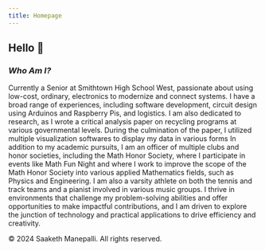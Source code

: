 ```yaml
---
title: Homepage
---
```


## Hello 👋

### _Who Am I?_

Currently a Senior at Smithtown High School West, passionate about using low-cost, ordinary, electronics to modernize and connect systems. I have a broad range of experiences, including software development, circuit design using Arduinos and Raspberry Pis, and logistics. I am also dedicated to research, as I wrote a critical analysis paper on recycling programs at various governmental levels. During the culmination of the paper, I utilized multiple visualization softwares to display my data in various forms
 In addition to my academic pursuits, I am an officer of multiple clubs and honor societies, including the Math Honor Society, where I participate in events like Math Fun Night and where I work to improve the scope of the Math Honor Society into various applied Mathematics fields, such as Physics and Engineering. I am also a varsity athlete on both the tennis and track teams and a pianist involved in various music groups. I thrive in environments that challenge my problem-solving abilities and offer opportunities to make impactful contributions, and I am driven to explore the junction of technology and practical applications to drive efficiency and creativity.

© 2024 Saaketh Manepalli. All rights reserved.
